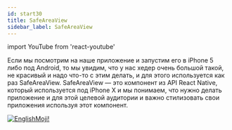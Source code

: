 ```yaml
---
id: start30
title: SafeAreaView
sidebar_label: SafeAreaView
---
```


import YouTube from 'react-youtube'

Если мы посмотрим на наше приложение и запустим его в iPhone 5 либо под Android, то мы увидим, что у нас хедер очень большой такой, не красивый и надо что-то с этим делать, и для этого используется как раз SafeAreaView. SafeAreaView — это компонент из API React Native, который используется под iPhone Х и мы понимаем, что нужно делать приложение и для этой целевой аудитории и важно стилизовать свои приложения используя этот компонент.

<YouTube videoId='8GwKno9vUyo' />

[![EnglishMoji!](/img/logo/englishmoji.png)](https://link-to.app/xvh7Ush9kl)
